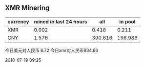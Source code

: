 ## XMR Minering

|currency|mined in last 24 hours|all|in pool|
|---|---|---|---|
|XMR|0.002|0.418|0.211|
|CNY|1.576|390.616|196.986|

今日美元对人民币 6.72	今日xmr对人民币934.66


2018-07-19 09:25